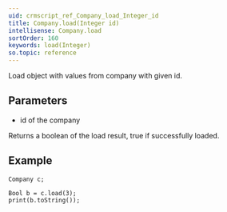 ```yaml
---
uid: crmscript_ref_Company_load_Integer_id
title: Company.load(Integer id)
intellisense: Company.load
sortOrder: 160
keywords: load(Integer)
so.topic: reference
---
```


Load object with values from company with given id.



## Parameters


 - id of the company


Returns a boolean of the load result, true if successfully loaded.



## Example


    Company c;
    
    Bool b = c.load(3);
    print(b.toString());


